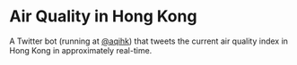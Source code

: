# Air Quality in Hong Kong

A Twitter bot (running at [@aqihk](https://twitter.com/aqihk)) that tweets the current air quality index in Hong Kong in approximately real-time.

